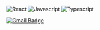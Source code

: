 
  <div>

![React](https://img.shields.io/badge/-React-61DAFB?logo=react&logoColor=white&style=flat&style=flat-square) ![Javascript](https://img.shields.io/badge/JavaScript-F7DF1E?logo=JavaScript&logoColor=white)  ![Typescript](https://img.shields.io/badge/-TypeScript-3178C6?style=flat&logo=TypeScript&logoColor=white) 	
<!-- ![nodejs](https://img.shields.io/badge/-Node.js-%23339933?logo=Node.js&logoColor=white) ![mysql](https://img.shields.io/badge/-mysql-%234479A1?logo=mysql&logoColor=white) ![Vue.js](https://img.shields.io/badge/-Vue.js-4FC08D?logo=Vue.js&logoColor=white)-->
  
[![Gmail Badge](https://img.shields.io/badge/Gmail-d14836?style=flat-square&logo=Gmail&logoColor=white&link=mailto:siyoonjeonn@gmail.com)](mailto:siyoonjeonn@gmail.com)
	
  </div>
